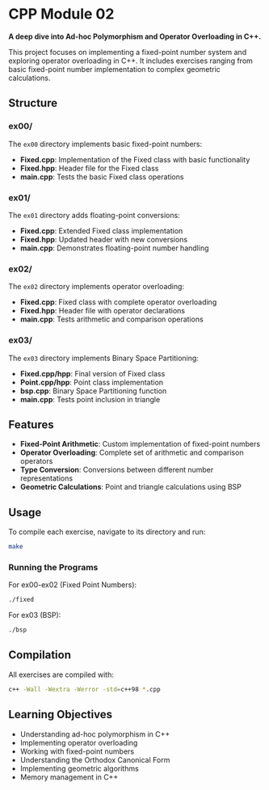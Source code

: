 # CPP Module 02

**A deep dive into Ad-hoc Polymorphism and Operator Overloading in C++.**

This project focuses on implementing a fixed-point number system and exploring operator overloading in C++. It includes exercises ranging from basic fixed-point number implementation to complex geometric calculations.

## Structure

### ex00/
The `ex00` directory implements basic fixed-point numbers:
- **Fixed.cpp**: Implementation of the Fixed class with basic functionality
- **Fixed.hpp**: Header file for the Fixed class
- **main.cpp**: Tests the basic Fixed class operations

### ex01/
The `ex01` directory adds floating-point conversions:
- **Fixed.cpp**: Extended Fixed class implementation
- **Fixed.hpp**: Updated header with new conversions
- **main.cpp**: Demonstrates floating-point number handling

### ex02/
The `ex02` directory implements operator overloading:
- **Fixed.cpp**: Fixed class with complete operator overloading
- **Fixed.hpp**: Header file with operator declarations
- **main.cpp**: Tests arithmetic and comparison operations

### ex03/
The `ex03` directory implements Binary Space Partitioning:
- **Fixed.cpp/hpp**: Final version of Fixed class
- **Point.cpp/hpp**: Point class implementation
- **bsp.cpp**: Binary Space Partitioning function
- **main.cpp**: Tests point inclusion in triangle

## Features

- **Fixed-Point Arithmetic**: Custom implementation of fixed-point numbers
- **Operator Overloading**: Complete set of arithmetic and comparison operators
- **Type Conversion**: Conversions between different number representations
- **Geometric Calculations**: Point and triangle calculations using BSP

## Usage

To compile each exercise, navigate to its directory and run:
```bash
make
```

### Running the Programs

For ex00-ex02 (Fixed Point Numbers):
```bash
./fixed
```

For ex03 (BSP):
```bash
./bsp
```

## Compilation

All exercises are compiled with:
```bash
c++ -Wall -Wextra -Werror -std=c++98 *.cpp
```

## Learning Objectives

- Understanding ad-hoc polymorphism in C++
- Implementing operator overloading
- Working with fixed-point numbers
- Understanding the Orthodox Canonical Form
- Implementing geometric algorithms
- Memory management in C++
